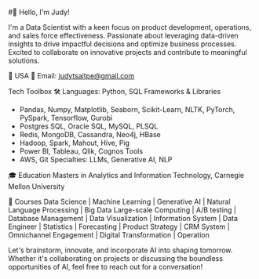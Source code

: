 #👋 Hello, I'm Judy!

I'm a Data Scientist with a keen focus on product development, operations, and sales force effectiveness.
Passionate about leveraging data-driven insights to drive impactful decisions and optimize business processes.
Excited to collaborate on innovative projects and contribute to meaningful solutions.

📍 USA
📧 Email: judytsaitpe@gmail.com

Tech Toolbox 🛠️
Languages: Python, SQL
Frameworks & Libraries
- Pandas, Numpy, Matplotlib, Seaborn, Scikit-Learn, NLTK, PyTorch, PySpark, Tensorflow, Gurobi
- Postgres SQL, Oracle SQL, MySQL, PLSQL
- Redis, MongoDB, Cassandra, Neo4j, HBase
- Hadoop, Spark, Mahout, Hive, Pig
- Power BI, Tableau, Qlik, Cognos
Tools
- AWS, Git
Specialties: LLMs, Generative AI, NLP

🎓 Education
Masters in Analytics and Information Technology, Carnegie Mellon University

📜 Courses
Data Science | Machine Learning | Generative AI | Natural Language Processing | Big Data Large-scale Computing |
A/B testing | Database Management | Data Visualization | Information System | Data Engineer | Statistics | Forecasting | 
Product Strategy | CRM System | Omnichannel Engagement | Digital Transformation | Operation 


Let's brainstorm, innovate, and incorporate AI into shaping tomorrow.
Whether it's collaborating on projects or discussing the boundless opportunities of AI, feel free to reach out for a conversation!


